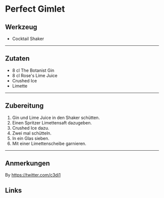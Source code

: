 Perfect Gimlet
=====================


Werkzeug
--------

* Cocktail Shaker 

***

Zutaten
-------

* 8 cl The Botanist Gin
* 8 cl Rose's Lime Juice
* Crushed Ice
* Limette

***

Zubereitung
-----------

1. Gin und Lime Juice in den Shaker schütten.
2. Einen Spritzer Limettensaft dazugeben.
3. Crushed Ice dazu.
4. Zwei mal schütteln.
5. In ein Glas sieben.
6. Mit einer Limettenscheibe garnieren.

***

Anmerkungen
-----------
By https://twitter.com/c3di1

Links
-----------
